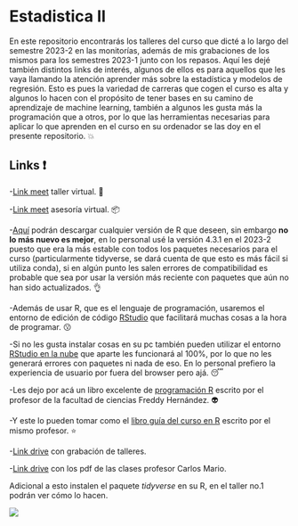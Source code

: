 # Estadistica II

En este repositorio encontrarás los talleres del curso que dicté a lo largo del semestre 2023-2 en las monitorías, además de mis grabaciones de los mismos para los semestres 2023-1 junto con los repasos. Aquí les dejé también distintos links de interés, algunos de ellos es para aquellos que les vaya llamando la atención aprender más sobre la estadística y  modelos de regresión. Esto es pues la variedad de carreras que cogen el curso es alta y algunos lo hacen con el propósito de tener bases en su camino de aprendizaje de machine learning, también a algunos les gusta más la programación que a otros, por lo que las herramientas necesarias para aplicar lo que aprenden en el curso en su ordenador se las doy en el presente repositorio. :boom:


## Links :exclamation:

-[Link meet](https://meet.google.com/put-fyxe-bht) taller virtual. :art:

-[Link meet](https://meet.google.com/crc-dshe-omj) asesoría virtual. :package:

-[Aquí](https://cran.r-project.org/bin/windows/base/old/) podrán descargar cualquier versión de R que deseen, sin embargo **no lo más nuevo es mejor**, en lo personal usé la versión 4.3.1 en el 2023-2 puesto que era la más estable con todos los paquetes necesarios para el curso (particularmente tidyverse, se dará cuenta de que esto es más fácil si utiliza conda), si en algún punto les salen errores de compatibilidad es probable que sea por usar la versión más reciente con paquetes que aún no han sido actualizados. :ok_hand:

-Además de usar R, que es el lenguaje de programación, usaremos el entorno de edición de código [RStudio](https://posit.co/download/rstudio-desktop/) que facilitará muchas cosas a la hora de programar. :kissing:

-Si no les gusta instalar cosas en su pc también pueden utilizar el entorno [RStudio en la nube](https://login.rstudio.cloud/login?redirect=%2F) que aparte les funcionará al 100%, por lo que no les generará errores con paquetes ni nada de eso. En lo personal prefiero la experiencia de usuario por fuera del browser pero ajá. :sleeping:

-Les dejo por acá un libro excelente de [programación R](https://fhernanb.github.io/Manual-de-R/) escrito por el profesor de la facultad de ciencias Freddy Hernández. :alien:

-Y este lo pueden tomar como el [libro guía del curso en R](https://fhernanb.github.io/libro_regresion/) escrito por el mismo profesor. :star:

-[Link drive](https://drive.google.com/drive/folders/1PEZPU11apww2Hh52lmKklUcHCxLMqGLJ?usp=share_link) con grabación de talleres.

-[Link drive](https://drive.google.com/drive/folders/1uI6ra1NUOFCoCKtKOmuLgRevUdBfY8ci?usp=share_link) con los pdf de las clases profesor Carlos Mario.


Adicional a esto instalen el paquete *tidyverse* en su R, en el taller no.1 podrán ver cómo lo hacen.


![](meme.jpg)
